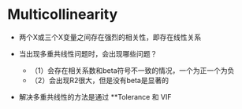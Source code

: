 # Multicollinearity

- 两个X或三个X变量之间存在强烈的相关性，即存在线性关系

- 当出现多重共线性问题时，会出现哪些问题？
   - （1）会存在相关系数和beta符号不一致的情况，一个为正一个为负
   - （2）会出现R2很大，但是没有beta是显著的

- 解决多重共线性的方法是通过 **Tolerance 和 VIF
